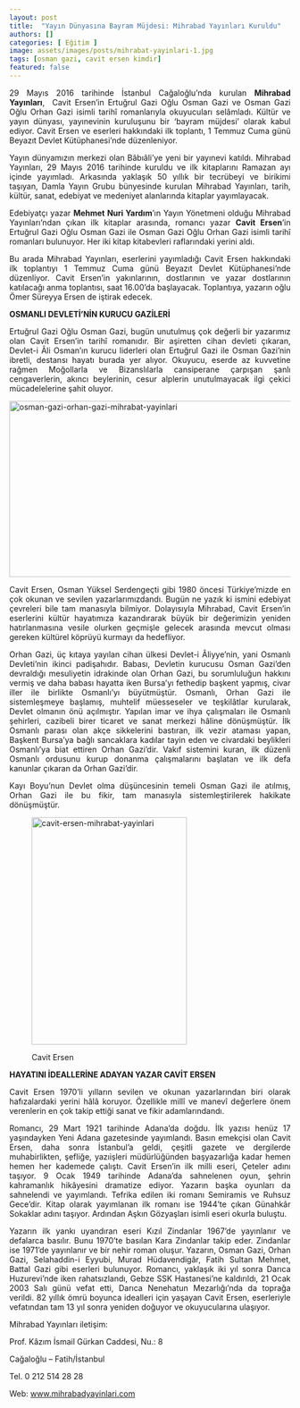 ```yaml
---
layout: post
title:  "Yayın Dünyasına Bayram Müjdesi: Mihrabad Yayınları Kuruldu"
authors: []
categories: [ Eğitim ]
image: assets/images/posts/mihrabat-yayinlari-1.jpg
tags: [osman gazi, cavit ersen kimdir]
featured: false
---
```

<p style="text-align: justify;">
  29 Mayıs 2016 tarihinde İstanbul Cağaloğlu’nda kurulan <strong>Mihrabad Yayınları</strong>,  Cavit Ersen’in Ertuğrul Gazi Oğlu Osman Gazi ve Osman Gazi Oğlu Orhan Gazi isimli tarihî romanlarıyla okuyucuları selâmladı. Kültür ve yayın dünyası, yayınevinin kuruluşunu bir ‘bayram müjdesi’ olarak kabul ediyor. Cavit Ersen ve eserleri hakkındaki ilk toplantı, 1 Temmuz Cuma günü Beyazıt Devlet Kütüphanesi’nde düzenleniyor.
</p>

<p style="text-align: justify;">
  Yayın dünyamızın merkezi olan Bâbıâli’ye yeni bir yayınevi katıldı. Mihrabad Yayınları, 29 Mayıs 2016 tarihinde kuruldu ve ilk kitaplarını Ramazan ayı içinde yayımladı. Arkasında yaklaşık 50 yıllık bir tecrübeyi ve birikimi taşıyan, Damla Yayın Grubu bünyesinde kurulan Mihrabad Yayınları, tarih, kültür, sanat, edebiyat ve medeniyet alanlarında kitaplar yayımlayacak.
</p>

<p style="text-align: justify;">
  Edebiyatçı yazar <strong>Mehmet Nuri Yardım</strong>’ın Yayın Yönetmeni olduğu Mihrabad Yayınları’ndan çıkan ilk kitaplar arasında, romancı yazar <strong>Cavit Ersen</strong>’in Ertuğrul Gazi Oğlu Osman Gazi ile Osman Gazi Oğlu Orhan Gazi isimli tarihî romanları bulunuyor. Her iki kitap kitabevleri raflarındaki yerini aldı.
</p>

<p style="text-align: justify;">
  Bu arada Mihrabad Yayınları, eserlerini yayımladığı Cavit Ersen hakkındaki ilk toplantıyı 1 Temmuz Cuma günü Beyazıt Devlet Kütüphanesi’nde düzenliyor. Cavit Ersen’in yakınlarının, dostlarının ve yazar dostlarının katılacağı anma toplantısı, saat 16.00’da başlayacak. Toplantıya, yazarın oğlu Ömer Süreyya Ersen de iştirak edecek.
</p>

<p style="text-align: justify;">
  <strong>OSMANLI DEVLETİ’NİN KURUCU GAZİLERİ</strong>
</p>

<p style="text-align: justify;">
  Ertuğrul Gazi Oğlu Osman Gazi, bugün unutulmuş çok değerli bir yazarımız olan Cavit Ersen’in tarihî romanıdır. Bir aşiretten cihan devleti çıkaran, Devlet-i Âli Osman’ın kurucu liderleri olan Ertuğrul Gazi ile Osman Gazi’nin ibretli, destansı hayatı burada yer alıyor. Okuyucu, eserde az kuvvetine rağmen Moğollarla ve Bizanslılarla cansiperane çarpışan şanlı cengaverlerin, akıncı beylerinin, cesur alplerin unutulmayacak ilgi çekici mücadelelerine şahit oluyor.
</p>

<p style="text-align: justify;">
  <img class="alignnone wp-image-1400 size-full" src="http://128.199.62.132/wp-content/uploads/2016/06/osman-gazi-orhan-gazi-mihrabat-yayinlari.png" alt="osman-gazi-orhan-gazi-mihrabat-yayinlari" width="851" height="315" srcset="https://blog.damlayayinevi.com.tr/wp-content/uploads/2016/06/osman-gazi-orhan-gazi-mihrabat-yayinlari.png 851w, https://blog.damlayayinevi.com.tr/wp-content/uploads/2016/06/osman-gazi-orhan-gazi-mihrabat-yayinlari-300x111.png 300w, https://blog.damlayayinevi.com.tr/wp-content/uploads/2016/06/osman-gazi-orhan-gazi-mihrabat-yayinlari-768x284.png 768w" sizes="(max-width: 851px) 100vw, 851px" />
</p>

<p style="text-align: justify;">
  Cavit Ersen, Osman Yüksel Serdengeçti gibi 1980 öncesi Türkiye’mizde en çok okunan ve sevilen yazarlarımızdandı. Bugün ne yazık ki ismini edebiyat çevreleri bile tam manasıyla bilmiyor. Dolayısıyla Mihrabad, Cavit Ersen’in eserlerini kültür hayatımıza kazandırarak büyük bir değerimizin yeniden hatırlanmasına vesile olurken geçmişle gelecek arasında mevcut olması gereken kültürel köprüyü kurmayı da hedefliyor.
</p>

<p style="text-align: justify;">
  Orhan Gazi, üç kıtaya yayılan cihan ülkesi Devlet-i Âliyye’nin, yani Osmanlı Devleti’nin ikinci padişahıdır. Babası, Devletin kurucusu Osman Gazi’den devraldığı mesuliyetin idrakinde olan Orhan Gazi, bu sorumluluğun hakkını vermiş ve daha babası hayatta iken Bursa’yı fethedip başkent yapmış, civar iller ile birlikte Osmanlı’yı büyütmüştür. Osmanlı, Orhan Gazi ile sistemleşmeye başlamış, muhtelif müesseseler ve teşkilâtlar kurularak, Devlet olmanın önü açılmıştır. Yapılan imar ve ihya çalışmaları ile Osmanlı şehirleri, cazibeli birer ticaret ve sanat merkezi hâline dönüşmüştür. İlk Osmanlı parası olan akçe sikkelerini bastıran, ilk vezir ataması yapan, Başkent Bursa’ya bağlı sancaklara kadılar tayin eden ve civardaki beylikleri Osmanlı’ya biat ettiren Orhan Gazi’dir. Vakıf sistemini kuran, ilk düzenli Osmanlı ordusunu kurup donanma çalışmalarını başlatan ve ilk defa kanunlar çıkaran da Orhan Gazi’dir.
</p>

<p style="text-align: justify;">
  Kayı Boyu’nun Devlet olma düşüncesinin temeli Osman Gazi ile atılmış, Orhan Gazi ile bu fikir, tam manasıyla sistemleştirilerek hakikate dönüşmüştür.
</p><figure style="width: 278px" class="wp-caption alignright">

<img class="" src="http://blog.damlayayinevi.com.tr/wp-content/uploads/2016/06/cavit-ersen-mihrabat-yayinlari-699x1024.jpg" alt="cavit-ersen-mihrabat-yayinlari" width="278" height="407" /> <figcaption class="wp-caption-text">Cavit Ersen</figcaption></figure> 

<p style="text-align: justify;">
  <strong>HAYATINI İDEALLERİNE ADAYAN YAZAR CAVİT ERSEN</strong>
</p>

<p style="text-align: justify;">
  Cavit Ersen 1970’li yılların sevilen ve okunan yazarlarından biri olarak hafızalardaki yerini hâlâ koruyor. Özellikle millî ve manevî değerlere önem verenlerin en çok takip ettiği sanat ve fikir adamlarındandı.
</p>

<p style="text-align: justify;">
  Romancı, 29 Mart 1921 tarihinde Adana’da doğdu. İlk yazısı henüz 17 yaşındayken Yeni Adana gazetesinde yayımlandı. Basın emekçisi olan Cavit Ersen, daha sonra İstanbul’a geldi, çeşitli gazete ve dergilerde muhabirlikten, şefliğe, yazıişleri müdürlüğünden başyazarlığa kadar hemen hemen her kademede çalıştı. Cavit Ersen’in ilk milli eseri, Çeteler adını taşıyor. 9 Ocak 1949 tarihinde Adana’da sahnelenen oyun, şehrin kahramanlık hikâyesini dramatize ediyor. Yazarın başka oyunları da sahnelendi ve yayımlandı. Tefrika edilen iki romanı Semiramis ve Ruhsuz Gece’dir. Kitap olarak yayımlanan ilk romanı ise 1944’te çıkan Günahkâr Sokaklar adını taşıyor. Ardından Aşkın Gözyaşları isimli eseri okurla buluştu.
</p>

<p style="text-align: justify;">
  Yazarın ilk yankı uyandıran eseri Kızıl Zindanlar 1967’de yayınlanır ve defalarca basılır. Bunu 1970’te basılan Kara Zindanlar takip eder. Zindanlar ise 1971’de yayınlanır ve bir nehir roman oluşur. Yazarın, Osman Gazi, Orhan Gazi, Selahaddin-i Eyyubi, Murad Hüdavendigâr, Fatih Sultan Mehmet, Battal Gazi gibi eserleri bulunuyor. Romancı, yaklaşık iki yıl sonra Darıca Huzurevi’nde iken rahatsızlandı, Gebze SSK Hastanesi’ne kaldırıldı, 21 Ocak 2003 Salı günü vefat etti, Darıca Nenehatun Mezarlığı’nda da toprağa verildi. 82 yıllık ömrü boyunca idealleri için yaşayan Cavit Ersen, eserleriyle vefatından tam 13 yıl sonra yeniden doğuyor ve okuyucularına ulaşıyor.
</p>

<p style="text-align: justify;">
  Mihrabad Yayınları iletişim:
</p>

<p style="text-align: justify;">
  Prof. Kâzım İsmail Gürkan Caddesi, Nu.: 8
</p>

<p style="text-align: justify;">
  Cağaloğlu – Fatih/İstanbul
</p>

<p style="text-align: justify;">
  Tel. 0 212 514 28 28
</p>

<p style="text-align: justify;">
  Web: <a href="http://www.mihrabadyayinlari.com/">www.mihrabadyayinlari.com</a>
</p>